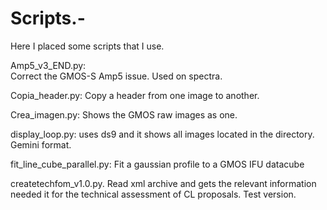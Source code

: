 # Scripts.-
Here I placed some scripts that I use.

Amp5_v3_END.py:  
Correct the GMOS-S Amp5 issue. Used on spectra.

Copia_header.py:  Copy a header from one image to another.

Crea_imagen.py: Shows the GMOS  raw images as one. 

display_loop.py: uses ds9 and it shows all images located in the directory. Gemini format. 

fit_line_cube_parallel.py: Fit a gaussian profile to a GMOS IFU datacube

createtechfom_v1.0.py. Read xml archive and gets the relevant information needed it for the technical assessment of CL proposals. Test version.
